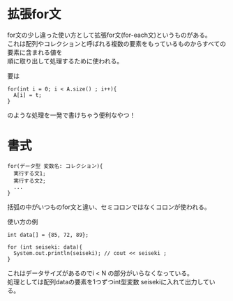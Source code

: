 # 拡張for文

for文の少し違った使い方として拡張for文(for-each文)というものがある。  
これは配列やコレクションと呼ばれる複数の要素をもっているものからすべての要素に含まれる値を  
順に取り出して処理するために使われる。  

要は

```
for(int i = 0; i < A.size() ; i++){
  A[i] = t;
}
```
のような処理を一発で書けちゃう便利なやつ！

# 書式

```
for(データ型 変数名: コレクション){
  実行する文1;
  実行する文2;
  ...
}
```

括弧の中がいつものfor文と違い、セミコロンではなくコロンが使われる。

使い方の例  
```
int data[] = {85, 72, 89};

for (int seiseki: data){
  System.out.println(seiseki); // cout << seiseki ;
}
```
これはデータサイズがあるのでi < N の部分がいらなくなっている。  
処理としては配列dataの要素を1つずつint型変数 seisekiに入れて出力している。
